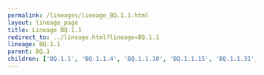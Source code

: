 ```yaml
---
permalink: /lineages/lineage_BQ.1.1.html
layout: lineage_page
title: Lineage BQ.1.1
redirect_to: ../lineage.html?lineage=BQ.1.1
lineage: BQ.1.1
parent: BQ.1
children: ['BQ.1.1', 'BQ.1.1.4', 'BQ.1.1.10', 'BQ.1.1.15', 'BQ.1.1.31', 'BQ.1.1.37', 'BQ.1.1.46', 'BQ.1.1.47', 'BQ.1.1.57']
---
```

